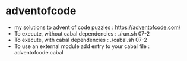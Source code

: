 # adventofcode
- my solutions to advent of code puzzles : https://adventofcode.com/
- To execute, without cabal dependencies : ./run.sh 07-2
- To execute, with cabal dependencies : ./cabal.sh 07-2
- To use an external module add entry to your cabal file : adventofcode.cabal
